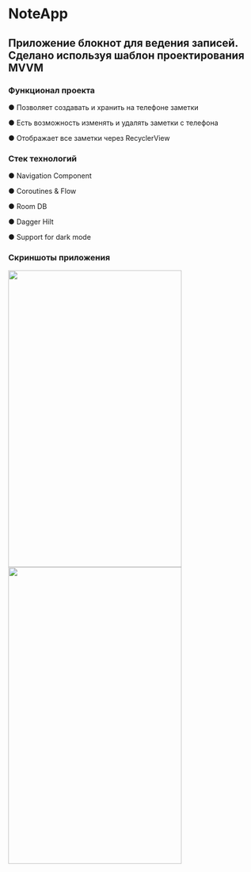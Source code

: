 # NoteApp
## Приложение блокнот для ведения записей. Сделано используя шаблон проектирования MVVM
### Функционал проекта
● Позволяет создавать и хранить на телефоне заметки

● Есть возможность изменять и удалять заметки с телефона

● Отображает все заметки через RecyclerView

### Стек технологий

● Navigation Component

● Coroutines & Flow

● Room DB

● Dagger Hilt

● Support for dark mode

### Скриншоты приложения

<img src="https://user-images.githubusercontent.com/60889423/120810307-948a9680-c553-11eb-9b93-b3fb5c5aacc7.jpg" width="350" height="600">
<img src="https://user-images.githubusercontent.com/60889423/163384245-87b0c732-4ab4-41d5-a153-1b179e0b12f9.png" width="350" height="600">
